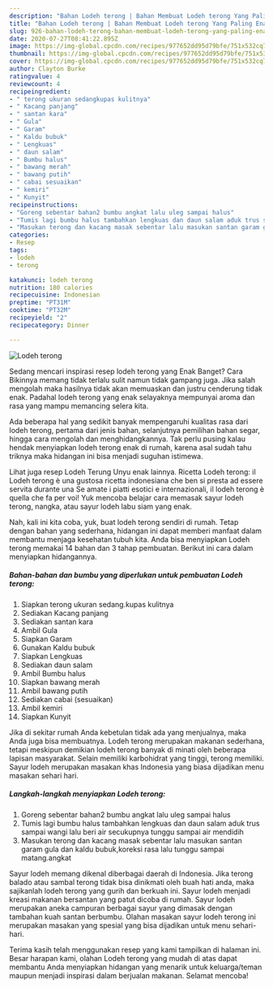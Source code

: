 ```yaml
---
description: "Bahan Lodeh terong | Bahan Membuat Lodeh terong Yang Paling Enak"
title: "Bahan Lodeh terong | Bahan Membuat Lodeh terong Yang Paling Enak"
slug: 926-bahan-lodeh-terong-bahan-membuat-lodeh-terong-yang-paling-enak
date: 2020-07-27T08:41:22.895Z
image: https://img-global.cpcdn.com/recipes/977652dd95d79bfe/751x532cq70/lodeh-terong-foto-resep-utama.jpg
thumbnail: https://img-global.cpcdn.com/recipes/977652dd95d79bfe/751x532cq70/lodeh-terong-foto-resep-utama.jpg
cover: https://img-global.cpcdn.com/recipes/977652dd95d79bfe/751x532cq70/lodeh-terong-foto-resep-utama.jpg
author: Clayton Burke
ratingvalue: 4
reviewcount: 4
recipeingredient:
- " terong ukuran sedangkupas kulitnya"
- " Kacang panjang"
- " santan kara"
- " Gula"
- " Garam"
- " Kaldu bubuk"
- " Lengkuas"
- " daun salam"
- " Bumbu halus"
- " bawang merah"
- " bawang putih"
- " cabai sesuaikan"
- " kemiri"
- " Kunyit"
recipeinstructions:
- "Goreng sebentar bahan2 bumbu angkat lalu uleg sampai halus"
- "Tumis lagi bumbu halus tambahkan lengkuas dan daun salam aduk trus sampai wangi lalu beri air secukupnya tunggu sampai air mendidih"
- "Masukan terong dan kacang masak sebentar lalu masukan santan garam gula dan kaldu bubuk,koreksi rasa lalu tunggu sampai matang.angkat"
categories:
- Resep
tags:
- lodeh
- terong

katakunci: lodeh terong 
nutrition: 180 calories
recipecuisine: Indonesian
preptime: "PT31M"
cooktime: "PT32M"
recipeyield: "2"
recipecategory: Dinner

---
```



![Lodeh terong](https://img-global.cpcdn.com/recipes/977652dd95d79bfe/751x532cq70/lodeh-terong-foto-resep-utama.jpg)

Sedang mencari inspirasi resep lodeh terong yang Enak Banget? Cara Bikinnya memang tidak terlalu sulit namun tidak gampang juga. Jika salah mengolah maka hasilnya tidak akan memuaskan dan justru cenderung tidak enak. Padahal lodeh terong yang enak selayaknya mempunyai aroma dan rasa yang mampu memancing selera kita.

Ada beberapa hal yang sedikit banyak mempengaruhi kualitas rasa dari lodeh terong, pertama dari jenis bahan, selanjutnya pemilihan bahan segar, hingga cara mengolah dan menghidangkannya. Tak perlu pusing kalau hendak menyiapkan lodeh terong enak di rumah, karena asal sudah tahu triknya maka hidangan ini bisa menjadi suguhan istimewa.

Lihat juga resep Lodeh Terung Unyu enak lainnya. Ricetta Lodeh terong: il Lodeh terong è una gustosa ricetta indonesiana che ben si presta ad essere servita durante una Se amate i piatti esotici e internazionali, il lodeh terong è quella che fa per voi! Yuk mencoba belajar cara memasak sayur lodeh terong, nangka, atau sayur lodeh labu siam yang enak.


Nah, kali ini kita coba, yuk, buat lodeh terong sendiri di rumah. Tetap dengan bahan yang sederhana, hidangan ini dapat memberi manfaat dalam membantu menjaga kesehatan tubuh kita. Anda bisa menyiapkan Lodeh terong memakai 14 bahan dan 3 tahap pembuatan. Berikut ini cara dalam menyiapkan hidangannya.

<!--inarticleads1-->

##### Bahan-bahan dan bumbu yang diperlukan untuk pembuatan Lodeh terong:

1. Siapkan  terong ukuran sedang.kupas kulitnya
1. Sediakan  Kacang panjang
1. Sediakan  santan kara
1. Ambil  Gula
1. Siapkan  Garam
1. Gunakan  Kaldu bubuk
1. Siapkan  Lengkuas
1. Sediakan  daun salam
1. Ambil  Bumbu halus
1. Siapkan  bawang merah
1. Ambil  bawang putih
1. Sediakan  cabai (sesuaikan)
1. Ambil  kemiri
1. Siapkan  Kunyit


Jika di sekitar rumah Anda kebetulan tidak ada yang menjualnya, maka Anda juga bisa membuatnya. Lodeh terong merupakan makanan sederhana, tetapi meskipun demikian lodeh terong banyak di minati oleh beberapa lapisan masyarakat. Selain memiliki karbohidrat yang tinggi, terong memiliki. Sayur lodeh merupakan masakan khas Indonesia yang biasa dijadikan menu masakan sehari hari. 

<!--inarticleads2-->

##### Langkah-langkah menyiapkan Lodeh terong:

1. Goreng sebentar bahan2 bumbu angkat lalu uleg sampai halus
1. Tumis lagi bumbu halus tambahkan lengkuas dan daun salam aduk trus sampai wangi lalu beri air secukupnya tunggu sampai air mendidih
1. Masukan terong dan kacang masak sebentar lalu masukan santan garam gula dan kaldu bubuk,koreksi rasa lalu tunggu sampai matang.angkat


Sayur lodeh memang dikenal diberbagai daerah di Indonesia. Jika terong balado atau sambal terong tidak bisa dinikmati oleh buah hati anda, maka sajikanlah lodeh terong yang gurih dan berkuah ini. Sayur lodeh menjadi kreasi makanan bersantan yang patut dicoba di rumah. Sayur lodeh merupakan aneka campuran berbagai sayur yang dimasak dengan tambahan kuah santan berbumbu. Olahan masakan sayur lodeh terong ini merupakan masakan yang spesial yang bisa dijadikan untuk menu sehari-hari. 

Terima kasih telah menggunakan resep yang kami tampilkan di halaman ini. Besar harapan kami, olahan Lodeh terong yang mudah di atas dapat membantu Anda menyiapkan hidangan yang menarik untuk keluarga/teman maupun menjadi inspirasi dalam berjualan makanan. Selamat mencoba!
